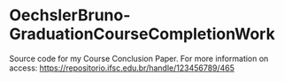# OechslerBruno-GraduationCourseCompletionWork
Source code for my Course Conclusion Paper. For more information on access: https://repositorio.ifsc.edu.br/handle/123456789/465
